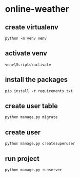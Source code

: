 # online-weather

## create virtualenv

  `python -m venv venv`
  
## activate venv

 `venv\Scripts\activate`

  
 ## install the packages
 
 `pip install -r requirements.txt`
 
 ## create user table
 
 `python manage.py migrate`
 
 ## create user
 
  `python manage.py createsuperuser`
  
  ## run project
  
   `python manage.py runserver`
    